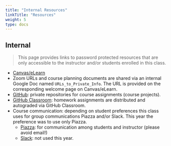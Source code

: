 ```yaml
---
title: "Internal Resources"
linkTitle: "Resources"
weight: 5
type: docs
---
```


## Internal

> This page provides links to password protected resources that are only accessible to the instructor and/or students enrolled in this class.

- [Canvas/eLearn](https://elearn.ucr.edu/courses/46539) 
- Zoom URLs and course planning documents are shared via an internal Google Doc named `URLs_to_Private_Info`. The URL is provided on the corresponding welcome page on Canvas/eLearn.
- [GitHub](https://github.com/personal): private repositories for course assignments (course projects).
- [GitHub Classroom](https://classroom.github.com/): homework assignments are distributed and autograded via GitHub Classroom.
- Course communication: depending on student preferences this class uses for group communications Piazza and/or Slack. This year the preference was to use only Piazza.
    - [Piazza](https://piazza.com/ucr/spring2022/gen242): for communication among students and instructor (please avoid email!)
    - [Slack](https://slack.com/): not used this year.
